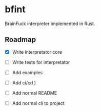 # bfint

BrainFuck interpreter implemented in Rust.


## Roadmap

- [x] Write interpretator core
- [ ] Write tests for interpretator
- [ ] Add examples
- [ ] Add ci/cd )
- [ ] Add normal README
- [ ] Add normal cli to project


